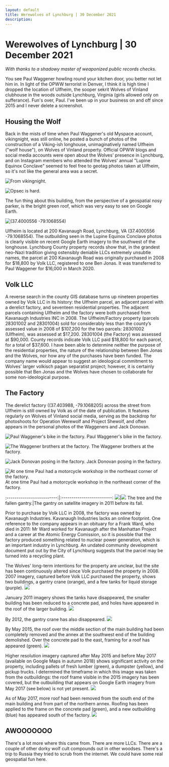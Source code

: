 ```yaml
---
layout: default
title: Werewolves of Lynchburg | 30 December 2021
description:
---
```

# Werewolves of Lynchburg | 30 December 2021

_With thanks to a shadowy master of weaponized public records checks._

You see Paul Waggener howling round your kitchen door, you better not let him in.  In light of the OPWW terrorist in Denver, I think it is high time I dropped the location of Ulfheim, the sooper sekrit Wolves of Vinland clubhouse in the woods outside Lynchburg, Virginia (girls allowed only on sufferance). Fun's over, Paul.  I've been up in your business on and off since 2015 and I never delete a screenshot.

## Housing the Wolf

Back in the mists of time when Paul Waggener's old Myspace account, vikingnight, was still online, he posted a bunch of photos of the construction of a Viking-ish longhouse, unimaginatively named Ulfheim ("wolf house"), on Wolves of Vinland property.  Official OPWW blogs and social media accounts were open about the Wolves' presence in Lynchburg, and on Instagram members who attended the Wolves' annual "Lupine Equinox Conclave" seemed to feel free to geotag photos taken at Ulfheim, so it's not like the general area was a secret.

![From vikingnight.](../assets/images/werewolves-lynchburg/framing_ulfheim.jpg)

![Opsec is hard.](../assets/images/werewolves-lynchburg/no_cameras.jpg)

The fun thing about this building, from the perspective of a geospatial nosy parker, is the bright green roof, which was very easy to see on Google Earth.

![(37.4000556 -79.1068554)](../assets/images/werewolves-lynchburg/geolocation.jpg)

Ulfheim is located at 200 Kavanaugh Road, Lynchburg, VA (37.4000556 -79.1068554).  The outbuilding seen in the Lupine Equinox Conclave photos is clearly visible on recent Google Earth imagery to the southwest of the longhouse.  Lynchburg County property records show that, in the grandest neo-Nazi tradition giving ostensibly deniable LLCs extremely unsubtle names, the parcel at 200 Kavanaugh Road was originally purchased in 2008 for $18,800 by Volk LLC, registered to one Ben Jonas.  It was transferred to Paul Waggener for $16,000 in March 2020.

## Volk LLC

A reverse search in the county GIS database turns up nineteen properties owned by Volk LLC in its history: the Ulfheim parcel, an adjacent parcel with a derelict factory, and seventeen residential properties.  The adjacent parcels containing Ulfheim and the factory were both purchased from Kavanaugh Industries INC in 2008.  The Ulfheim/Factory property (parcels 28301002 and 28301004) sold for considerably less than the county’s assessed value in 2008 of $107,200 for the two parcels: 28301002 (Ulfheim), was assessed at $17,200.  28301004 (the Factory) was assessed at $90,000.  County records indicate Volk LLC paid $18,800 for each parcel, for a total of $37,600. I have been able to determine neither the purpose of the residential properties, the nature of the relationship between Ben Jonas and the Wolves, nor how any of the purchases have been funded.  The company name would appear to suggest an ideological commitment to Wolves’ larger volkisch pagan separatist project; however, it is certainly possible that Ben Jonas and the Wolves have chosen to collaborate for some non-ideological purpose.

## The Factory

The derelict factory ((37.403988, -79.1068205) across the street from Ulfheim is still owned by Volk as of the date of publication. It features regularly on Wolves of Vinland social media, serving as the backdrop for photoshoots for Operation Werewolf and Project Shewolf, and often appears in the personal photos of the Waggeners and Jack Donovan.

![Paul Waggener's bike in the factory.](..assets/images/werewolves-lynchburg/paul_bike_factory.png)
Paul Waggener's bike in the factory.

![The Waggener brothers at the factory.](../assets/images/werewolves-lynchburg/waggeners_factory.png)
The Waggener brothers at the factory.

![Jack Donovan posing in the factory.](../assets/images/werewolves-lynchburg/jack_factory.jpg)
Jack Donovan posing in the factory.

![At one time Paul had a motorcycle workshop in the northeast corner of the factory.](../assets/images/werewolves-lynchburg/paul_factory_1.png)
At one time Paul had a motorcycle workshop in the northeast corner of the factory.

:-------------------------:|:-------------------------:
![](../assets/images/werewolves-lynchburg/paul_factory_2.jpg)|![](../assets/images/werewolves-lynchburg/gantry_highlighted.png)
The tree and the fallen gantry.|The gantry on satellite imagery in 2011 before its fall.

Prior to purchase by Volk LLC in 2008, the factory was owned by Kavanaugh Industries.  Kavanaugh Industries lacks an online footprint. One reference to the company appears in an obituary for a Frank Ward, who died in 2011: Mr Ward worked for Kavanaugh after the Manhattan Project and a career at the Atomic Energy Comission, so it is possible that the factory produced something related to nuclear power generation, which is an important industry in Lynchburg. An undated community development document put out by the City of Lynchburg suggests that the parcel may be turned into a recycling plant.  

The Wolves' long-term intentions for the property are unclear, but the site has been continuously altered since Volk purchased the property in 2008. 2007 imagery, captured before Volk LLC purchased the property, shows two buildings, a gantry crane (orange), and a few tanks for liquid storage (purple).
![](..assets/images/werewolves-lynchburg/jan_2007.png)

January 2011 imagery shows the tanks have disappeared, the smaller building has been reduced to a concrete pad, and holes have appeared in the roof of the larger building.
![](../assets/images/werewolves-lynchburg/jan_2011.png)

By 2012, the gantry crane has also disappeared.
![](../assets/images/werewolves-lynchburg/aug_2012.png)

By May 2015, the roof over the middle section of the main building had been completely removed and the annex at the southwest end of the building demolished.  Over the concrete pad to the east, framing for a roof has appeared (green).
![](../assets/images/werewolves-lynchburg/may_2015.png)

Higher resolution imagery captured after May 2015 and before May 2017 (available on Google Maps in autumn 2018) shows significant activity on the property, including pallets of fresh lumber (green), a dumpster (yellow), and pickup trucks.  I determined the timeframe in which this image was taken from the outbuildings: the roof frame visible in the 2015 imagery has been covered, but the outbuilding that appears on Google Earth imagery from May 2017 (see below) is not yet present.
![](../assets/images/werewolves-lynchburg/between_2015_2017.png)

As of May 2017, more roof had been removed from the south end of the main building and from part of the northern annex.  Roofing has been applied to the frame on the concrete pad (green), and a new outbuilding (blue) has appeared south of the factory.
![](../assets/images/werewolves-lynchburg/may_2017.png)

## AWOOOOOOO

There's a lot more where this came from.  There are more LLCs.  There are a couple of other dorky wolf cult compounds out in other woodses.  There's a trip to Russia they tried to scrub from the internet.  We could have some real geospatial fun here.
